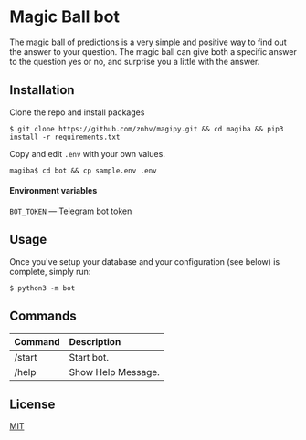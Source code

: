 # Magic Ball bot

The magic ball of predictions is a very simple and positive way to find out the answer to your question. The magic ball can give both a specific answer to the question yes or no, and surprise you a little with the answer.

  
## Installation

Clone the repo and install packages
```shell
$ git clone https://github.com/znhv/magipy.git && cd magiba && pip3 install -r requirements.txt
```

Copy and edit `.env` with your own values.
```shell
magiba$ cd bot && cp sample.env .env
```

#### Environment variables
`BOT_TOKEN` — Telegram bot token


## Usage


Once you've setup your database and your configuration (see below) is complete, simply run:
```shell
$ python3 -m bot
```

## Commands
Command | Description
:--- | :---
/start | Start bot.
/help | Show Help Message.


## License
[MIT](https://choosealicense.com/licenses/mit/)